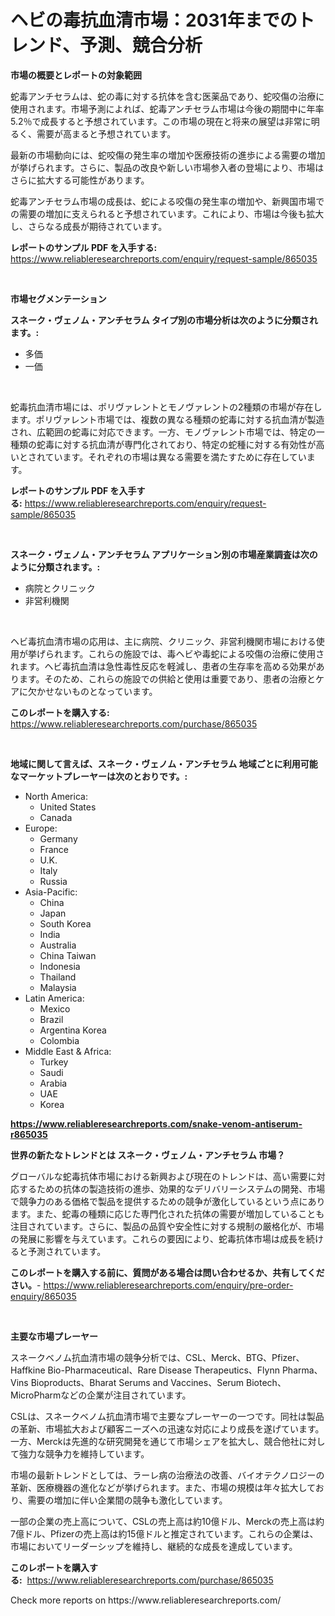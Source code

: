 <p><h1>ヘビの毒抗血清市場：2031年までのトレンド、予測、競合分析</h1></p><p><strong>市場の概要とレポートの対象範囲</strong></p>
<p><p>蛇毒アンチセラムは、蛇の毒に対する抗体を含む医薬品であり、蛇咬傷の治療に使用されます。市場予測によれば、蛇毒アンチセラム市場は今後の期間中に年率5.2％で成長すると予想されています。この市場の現在と将来の展望は非常に明るく、需要が高まると予想されています。</p><p>最新の市場動向には、蛇咬傷の発生率の増加や医療技術の進歩による需要の増加が挙げられます。さらに、製品の改良や新しい市場参入者の登場により、市場はさらに拡大する可能性があります。</p><p>蛇毒アンチセラム市場の成長は、蛇による咬傷の発生率の増加や、新興国市場での需要の増加に支えられると予想されています。これにより、市場は今後も拡大し、さらなる成長が期待されています。</p></p>
<p><strong>レポートのサンプル PDF を入手する:</strong> <a href="https://www.reliableresearchreports.com/enquiry/request-sample/865035">https://www.reliableresearchreports.com/enquiry/request-sample/865035</a></p>
<p>&nbsp;</p>
<p><strong>市場セグメンテーション</strong></p>
<p><strong>スネーク・ヴェノム・アンチセラム タイプ別の市場分析は次のように分類されます。:</strong></p>
<p><ul><li>多価</li><li>一価</li></ul></p>
<p>&nbsp;</p>
<p><p>蛇毒抗血清市場には、ポリヴァレントとモノヴァレントの2種類の市場が存在します。ポリヴァレント市場では、複数の異なる種類の蛇毒に対する抗血清が製造され、広範囲の蛇毒に対応できます。一方、モノヴァレント市場では、特定の一種類の蛇毒に対する抗血清が専門化されており、特定の蛇種に対する有効性が高いとされています。それぞれの市場は異なる需要を満たすために存在しています。</p></p>
<p><strong>レポートのサンプル PDF を入手する:</strong>&nbsp;<a href="https://www.reliableresearchreports.com/enquiry/request-sample/865035">https://www.reliableresearchreports.com/enquiry/request-sample/865035</a></p>
<p>&nbsp;</p>
<p><strong> スネーク・ヴェノム・アンチセラム アプリケーション別の市場産業調査は次のように分類されます。:</strong></p>
<p><ul><li>病院とクリニック</li><li>非営利機関</li></ul></p>
<p>&nbsp;</p>
<p><p>ヘビ毒抗血清市場の応用は、主に病院、クリニック、非営利機関市場における使用が挙げられます。これらの施設では、毒ヘビや毒蛇による咬傷の治療に使用されます。ヘビ毒抗血清は急性毒性反応を軽減し、患者の生存率を高める効果があります。そのため、これらの施設での供給と使用は重要であり、患者の治療とケアに欠かせないものとなっています。</p></p>
<p><strong>このレポートを購入する:</strong>&nbsp; <a href="https://www.reliableresearchreports.com/purchase/865035">https://www.reliableresearchreports.com/purchase/865035</a></p>
<p>&nbsp;</p>
<p><strong>地域に関して言えば、スネーク・ヴェノム・アンチセラム 地域ごとに利用可能なマーケットプレーヤーは次のとおりです。:</strong></p>
<p><ul>
    <li>
        North America:
        <ul>
            <li>United States</li>
            <li>Canada</li>
        </ul>
    </li>
    <li>
        Europe:
        <ul>
            <li>Germany</li>
            <li>France</li>
            <li>U.K.</li>
            <li>Italy</li>
            <li>Russia</li>
        </ul>
    </li>
    <li>
        Asia-Pacific:
        <ul>
            <li>China</li>
            <li>Japan</li>
            <li>South Korea</li>
            <li>India</li>
            <li>Australia</li>
            <li>China Taiwan</li>
            <li>Indonesia</li>
            <li>Thailand</li>
            <li>Malaysia</li>
        </ul>
    </li>
    <li>
        Latin America:
        <ul>
            <li>Mexico</li>
            <li>Brazil</li>
            <li>Argentina Korea</li>
            <li>Colombia</li>
        </ul>
    </li>
    <li>
        Middle East & Africa:
        <ul>
            <li>Turkey</li>
            <li>Saudi</li>
            <li>Arabia</li>
            <li>UAE</li>
            <li>Korea</li>
        </ul>
    </li>
    </ul></p>
<p><strong><a href="https://www.reliableresearchreports.com/snake-venom-antiserum-r865035">https://www.reliableresearchreports.com/snake-venom-antiserum-r865035</a></strong>&nbsp;</p>
<p><strong>世界の新たなトレンドとは スネーク・ヴェノム・アンチセラム 市場？</strong></p>
<p><p>グローバルな蛇毒抗体市場における新興および現在のトレンドは、高い需要に対応するための抗体の製造技術の進歩、効果的なデリバリーシステムの開発、市場で競争力のある価格で製品を提供するための競争が激化しているという点にあります。また、蛇毒の種類に応じた専門化された抗体の需要が増加していることも注目されています。さらに、製品の品質や安全性に対する規制の厳格化が、市場の発展に影響を与えています。これらの要因により、蛇毒抗体市場は成長を続けると予測されています。</p></p>
<p><strong>このレポートを購入する前に、質問がある場合は問い合わせるか、共有してください。</strong>- <a href="https://www.reliableresearchreports.com/enquiry/pre-order-enquiry/865035">https://www.reliableresearchreports.com/enquiry/pre-order-enquiry/865035</a></p>
<p>&nbsp;</p>
<p><strong>主要な市場プレーヤー</strong></p>
<p><p>スネークベノム抗血清市場の競争分析では、CSL、Merck、BTG、Pfizer、Haffkine Bio-Pharmaceutical、Rare Disease Therapeutics、Flynn Pharma、Vins Bioproducts、Bharat Serums and Vaccines、Serum Biotech、MicroPharmなどの企業が注目されています。</p><p>CSLは、スネークベノム抗血清市場で主要なプレーヤーの一つです。同社は製品の革新、市場拡大および顧客ニーズへの迅速な対応により成長を遂げています。一方、Merckは先進的な研究開発を通じて市場シェアを拡大し、競合他社に対して強力な競争力を維持しています。</p><p>市場の最新トレンドとしては、ラーレ病の治療法の改善、バイオテクノロジーの革新、医療機器の進化などが挙げられます。また、市場の規模は年々拡大しており、需要の増加に伴い企業間の競争も激化しています。</p><p>一部の企業の売上高について、CSLの売上高は約10億ドル、Merckの売上高は約7億ドル、Pfizerの売上高は約15億ドルと推定されています。これらの企業は、市場においてリーダーシップを維持し、継続的な成長を達成しています。</p></p>
<p><strong>このレポートを購入する:</strong>&nbsp;&nbsp;<a href="https://www.reliableresearchreports.com/purchase/865035">https://www.reliableresearchreports.com/purchase/865035</a></p>
<p>Check more reports on https://www.reliableresearchreports.com/</p>
